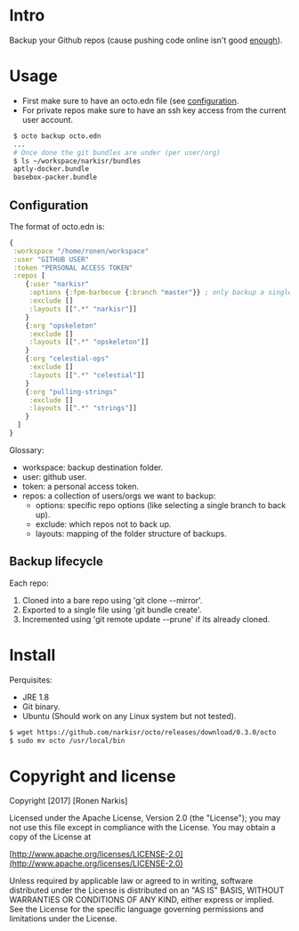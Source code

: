 # Intro

Backup your Github repos (cause pushing code online isn't good [enough](https://about.gitlab.com/2017/02/10/postmortem-of-database-outage-of-january-31/)).

# Usage

* First make sure to have an octo.edn file (see [configuration](#Confguration).
* For private repos make sure to have an ssh key access from the current user account.

```bash
 $ octo backup octo.edn
 ...
 # Once done the git bundles are under (per user/org)
 $ ls ~/workspace/narkisr/bundles
 aptly-docker.bundle
 basebox-packer.bundle
```

## Configuration

The format of octo.edn is:

```clojure
{
 :workspace "/home/ronen/workspace"
 :user "GITHUB USER"
 :token "PERSONAL ACCESS TOKEN"
 :repos [
    {:user "narkisr"
     :options {:fpm-barbecue {:branch "master"}} ; only backup a single branch
     :exclude []
     :layouts [[".*" "narkisr"]]
    }
    {:org "opskeleton"
     :exclude []
     :layouts [[".*" "opskeleton"]]
    }
    {:org "celestial-ops"
     :exclude []
     :layouts [[".*" "celestial"]]
    }
    {:org "pulling-strings"
     :exclude []
     :layouts [[".*" "strings"]]
    }
  ]
}
```

Glossary:

* workspace: backup destination folder.
* user: github user.
* token: a personal access token.
* repos:  a collection of users/orgs we want to backup:
  * options: specific repo options (like selecting a single branch to back up).
  * exclude: which repos not to back up.
  * layouts: mapping of the folder structure of backups.

## Backup lifecycle

Each repo:

1. Cloned into a bare repo using 'git clone --mirror'.
2. Exported to a single file using 'git bundle create'. 
3. Incremented using 'git remote update --prune' if its already cloned.

# Install 

Perquisites:

* JRE 1.8
* Git binary.
* Ubuntu (Should work on any Linux system but not tested).

```bash 
$ wget https://github.com/narkisr/octo/releases/download/0.3.0/octo
$ sudo mv octo /usr/local/bin
```

# Copyright and license

Copyright [2017] [Ronen Narkis]

Licensed under the Apache License, Version 2.0 (the "License");
you may not use this file except in compliance with the License.
You may obtain a copy of the License at

  [http://www.apache.org/licenses/LICENSE-2.0](http://www.apache.org/licenses/LICENSE-2.0)

Unless required by applicable law or agreed to in writing, software
distributed under the License is distributed on an "AS IS" BASIS,
WITHOUT WARRANTIES OR CONDITIONS OF ANY KIND, either express or implied.
See the License for the specific language governing permissions and
limitations under the License.
